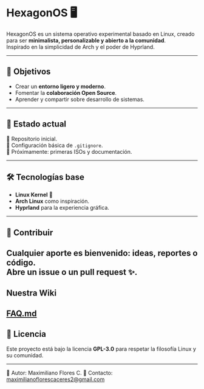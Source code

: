 # HexagonOS 🖥️

HexagonOS es un sistema operativo experimental basado en Linux, creado para ser **minimalista, personalizable y abierto a la comunidad**.  
Inspirado en la simplicidad de Arch y el poder de Hyprland.

---

## 🚀 Objetivos
- Crear un **entorno ligero y moderno**.
- Fomentar la **colaboración Open Source**.
- Aprender y compartir sobre desarrollo de sistemas.

---

## 📂 Estado actual
🔹 Repositorio inicial.  
🔹 Configuración básica de `.gitignore`.  
🔹 Próximamente: primeras ISOs y documentación.

---

## 🛠️ Tecnologías base
- **Linux Kernel** 🐧  
- **Arch Linux** como inspiración.  
- **Hyprland** para la experiencia gráfica.  

---

## 🤝 Contribuir
Cualquier aporte es bienvenido: ideas, reportes o código.  
Abre un **issue** o un **pull request** ✨.
---

## Nuestra Wiki
[FAQ.md](../blob/main/FAQ.md)
---

## 📜 Licencia
Este proyecto está bajo la licencia **GPL-3.0** para respetar la filosofía Linux y su comunidad.

---

👤 Autor: Maximiliano Flores C.
📧 Contacto: maximilianoflorescaceres2@gmail.com
